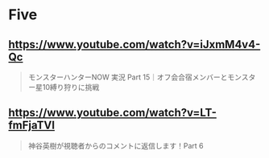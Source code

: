 # Five

## https://www.youtube.com/watch?v=iJxmM4v4-Qc

> モンスターハンターNOW 実況 Part 15｜オフ会合宿メンバーとモンスター星10縛り狩りに挑戦

## https://www.youtube.com/watch?v=LT-fmFjaTVI

> 神谷英樹が視聴者からのコメントに返信します！Part 6 
